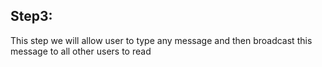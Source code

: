 ## Step3: 
This step we will allow user to type any message and then broadcast this message to all other users to read